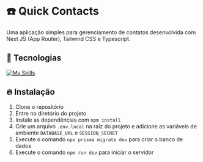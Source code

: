 # ☎️ Quick Contacts

Uma aplicação simples para gerenciamento de contatos desenvolvida com Next JS (App Router), Tailwind CSS e Typescript.

## 🚀 Tecnologias

[![My Skills](https://skillicons.dev/icons?i=next,typescript,sqlite,tailwind)](https://skillicons.dev)

## 🔥 Instalação

1. Clone o repositório
2. Entre no diretório do projeto
3. Instale as dependências com `npm install`
4. Crie um arquivo `.env.local` na raiz do projeto e adicione as variáveis de ambiente `DATABASE_URL` e `SESSION_SECRET`
5. Execute o comando `npx prisma migrate dev` para criar o banco de dados
6. Execute o comando `npm run dev` para iniciar o servidor
